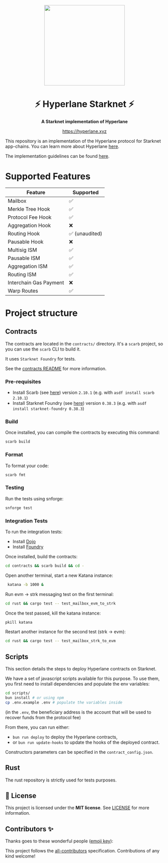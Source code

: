 <!-- prettier-ignore-start -->
<!-- markdownlint-disable -->
<p align="center">
  <img src="assets/logo/logo.png" height="256">
</p>

<h1 align="center">⚡ Hyperlane Starknet ⚡</h1>

<p align="center">
  <strong>A Starknet implementation of Hyperlane</strong>
</p>

<p align="center">
  <a href="https://hyperlane.xyz">https://hyperlane.xyz</a>
</p>

This repository is an implementation of the Hyperlane protocol for Starknet app-chains.
You can learn more about Hyperlane [here](https://docs.hyperlane.xyz/docs/protocol/protocol-overview).

The implementation guidelines can be found [here](https://docs.hyperlane.xyz/docs/guides/implementation-guide).

# Supported Features
| Feature                | Supported |
| ---------------------- | --------- |
| Mailbox                | ✅         |
| Merkle Tree Hook       | ✅         |
| Protocol Fee Hook      | ✅         |
| Aggregation Hook       | ❌         |
| Routing Hook           | ✅ (unaudited)         |
| Pausable Hook          | ❌         |
| Multisig ISM           | ✅         |
| Pausable ISM           | ✅         |
| Aggregation ISM        | ✅         |
| Routing ISM            | ✅         |
| Interchain Gas Payment | ❌         |
| Warp Routes            | ✅         |

# Project structure

## Contracts

The contracts are located in the `contracts/` directory. It's a `scarb` project, so you can use the `scarb` CLI to build it.

It uses `Starknet Foundry` for tests.

See the [contracts README](contracts/README.md) for more information.

### Pre-requisites
- Install Scarb (see [here](https://docs.swmansion.com/scarb/download)) version `2.10.1` (e.g. with `asdf install scarb 2.10.1`)
- Install Starknet Foundry (see [here](https://github.com/foundry-rs/starknet-foundry)) version `0.38.3` (e.g. with `asdf install starknet-foundry 0.38.3`)

### Build

Once installed, you can compile the contracts by executing this command:
```bash
scarb build
```

### Format

To format your code:
```bash
scarb fmt
```

### Testing

Run the tests using snforge:
```bash
snforge test
```

### Integration Tests

To run the integration tests: 
  - Install [Dojo](https://book.dojoengine.org/getting-started)
  - Install [Foundry](https://book.getfoundry.sh/getting-started/installation)

Once installed, build the contracts: 
```bash
cd contracts && scarb build && cd -
```

Open another terminal, start a new Katana instance: 
```bash
 katana -b 1000 &
 ```

Run evm -> strk messaging test on the first terminal: 
 ```bash
 cd rust && cargo test -- test_mailbox_evm_to_strk
 ```

Once the test passed, kill the katana instance: 
```bash
pkill katana
```

Restart another instance for the second test (strk -> evm): 
```bash
cd rust && cargo test -- test_mailbox_strk_to_evm
 ```
 
## Scripts

This section details the steps to deploy Hyperlane contracts on Starknet.

We have a set of javascript scripts available for this purpose. To use them, you first need to install dependencies and populate the env variables:
```sh
cd scripts/
bun install # or using npm
cp .env.example .env # populate the variables inside
```

(in the `.env`, the beneficiary address is the account that will be used to recover funds from the protocol fee)

From there, you can run either:
* `bun run deploy` to deploy the Hyperlane contracts,
* or `bun run update-hooks` to update the hooks of the deployed contract.

Constructors parameters can be specified in the `contract_config.json`.

## Rust

The rust repository is strictly used for tests purposes.

## 📖 License

This project is licensed under the **MIT license**. See [LICENSE](LICENSE) for more information.

## Contributors ✨

Thanks goes to these wonderful people ([emoji key](https://allcontributors.org/docs/en/emoji-key)):

<!-- ALL-CONTRIBUTORS-LIST:START - Do not remove or modify this section -->
<!-- prettier-ignore-start -->
<!-- markdownlint-disable -->


<!-- markdownlint-restore -->
<!-- prettier-ignore-end -->

<!-- ALL-CONTRIBUTORS-LIST:END -->

This project follows the [all-contributors](https://github.com/all-contributors/all-contributors) specification. Contributions of any kind welcome!
